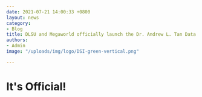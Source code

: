 ```yaml
---
date: 2021-07-21 14:00:33 +0800
layout: news
category:
- Blog
title: DLSU and Megaworld officially launch the Dr. Andrew L. Tan Data Science Institute
authors:
- Admin
image: "/uploads/img/logo/DSI-green-vertical.png"

---
```

# It's Official!